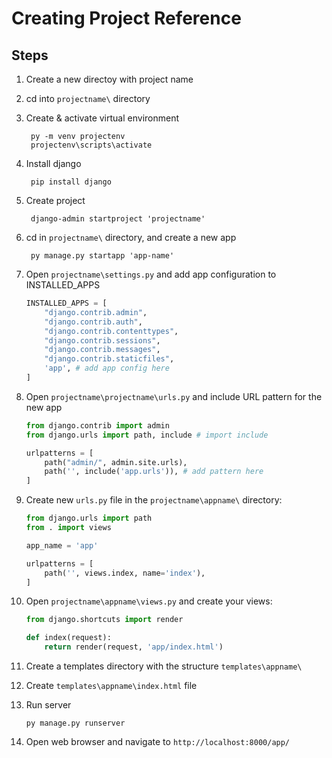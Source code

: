 # Creating Project Reference
<!-- * <a href="" target="_blank">Template</a> -->

## Steps

1. Create a new directoy with project name

2. cd into `projectname\` directory

3. Create & activate virtual environment

        py -m venv projectenv
        projectenv\scripts\activate

4. Install django

        pip install django

5. Create project 

        django-admin startproject 'projectname'

6. cd in `projectname\` directory, and create a new app

        py manage.py startapp 'app-name'

7. Open `projectname\settings.py` and add app configuration to INSTALLED_APPS

    ```python
    INSTALLED_APPS = [
        "django.contrib.admin",
        "django.contrib.auth",
        "django.contrib.contenttypes",
        "django.contrib.sessions",
        "django.contrib.messages",
        "django.contrib.staticfiles",
        'app', # add app config here
    ]
    ```

8. Open `projectname\projectname\urls.py` and include URL pattern for the new app

    ```python
    from django.contrib import admin
    from django.urls import path, include # import include

    urlpatterns = [
        path("admin/", admin.site.urls),
        path('', include('app.urls')), # add pattern here
    ]
    ```

9. Create new `urls.py` file in the `projectname\appname\` directory:

    ```py
    from django.urls import path
    from . import views

    app_name = 'app'

    urlpatterns = [
        path('', views.index, name='index'),
    ]
    ```

10. Open `projectname\appname\views.py` and create your views:

    ```py
    from django.shortcuts import render

    def index(request):
        return render(request, 'app/index.html')
    ```

11. Create a templates directory with the structure `templates\appname\`

12. Create `templates\appname\index.html` file

12. Run server

        py manage.py runserver

13. Open web browser and navigate to `http://localhost:8000/app/`
